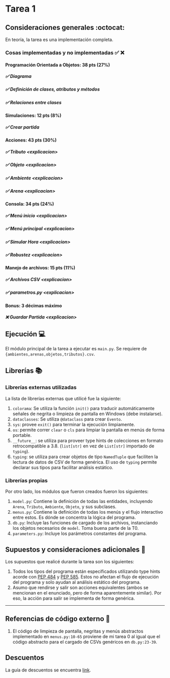 # Tarea 1

## Consideraciones generales :octocat:

En teoría, la tarea es una implementación completa.

### Cosas implementadas y no implementadas :white_check_mark: :x:

#### Programación Orientada a Objetos: 38 pts (27%)
##### ✅  Diagrama
##### ✅ Definición de clases, atributos y métodos
##### ✅ Relaciones entre clases
#### Simulaciones: 12 pts (8%)
##### ✅ Crear partida
#### Acciones: 43 pts (30%)
##### ✅ Tributo <explicacion\>
##### ✅ Objeto <explicacion\>
##### ✅ Ambiente <explicacion\>
##### ✅ Arena <explicacion\>
#### Consola: 34 pts (24%)
##### ✅ Menú inicio <explicacion\>
##### ✅ Menú principal <explicacion\>
##### ✅ Simular Hora <explicacion\>
##### ✅ Robustez <explicacion\>
#### Manejo de archivos: 15 pts (11%)
##### ✅ Archivos CSV  <explicacion\>
##### ✅ parametros.py <explicacion\>
#### Bonus: 3 décimas máximo
##### ❌ Guardar Partida <explicacion\>
## Ejecución :computer:
El módulo principal de la tarea a ejecutar es  ```main.py```. Se requiere de `{ambientes,arenas,objetos,tributos}.csv`.

## Librerías :books:
### Librerías externas utilizadas
La lista de librerías externas que utilicé fue la siguiente:

1. ```colorama```: Se utiliza la función ```init()``` para traducir automáticamente señales de negrita o limpieza de pantalla en Windows (debe instalarse).
2. ```dataclasses```: Se utiliza `@dataclass` para crear `Evento`.
3. `sys`: provee `exit()` para terminar la ejecución limpiamente.
4. `os`: permite correr `clear` o `cls` para limpiar la pantalla en menús de forma portable.
5. `__future__`: se utiliza para proveer type hints de colecciones en formato retrocompatible a 3.8. (`list[str]` en vez de `List[str]` importado de `typing`).
6. `typing`: se utiliza para crear objetos de tipo `NamedTuple` que faciliten la lectura de datos de CSV de forma genérica. El uso de `typing` permite declarar sus tipos para facilitar análisis estático.

### Librerías propias
Por otro lado, los módulos que fueron creados fueron los siguientes:

1. `model.py`: Contiene la definición de todas las entidades, incluyendo `Arena`, `Tributo`, `Ambiente`, `Objeto`, y sus subclases.
2. `menus.py`: Contiene la definición de todas los menús y el flujo interactivo entre estos. Es dónde se concentra la lógica del programa.
3. `db.py`: Incluye las funciones de cargado de los archivos, instanciando los objetos necesarios de `model`. Toma buena parte de la T0.
4. `parameters.py`: Incluye los parámetros constantes del programa.

## Supuestos y consideraciones adicionales :thinking:
Los supuestos que realicé durante la tarea son los siguientes:

1. Todos los tipos del programa están específicados utilizando type hints acorde con [PEP 484](https://www.python.org/dev/peps/pep-0484/) y [PEP 585](https://www.python.org/dev/peps/pep-0585/). Estos no afectan el flujo de ejecución del programa y solo ayudan al análisis estático del programa.
2. Asumo que rendirse y salir son acciones equivalentes (ambos se mencionan en el enunciado, pero de forma aparentemente similar). Por eso, la acción para salir se implementa de forma genérica.


-------

## Referencias de código externo :book:

1. El código de limpieza de pantalla, negritas y menús abstractos implementado en `menus.py:10-65` proviene de mi tarea 0 al igual que el código abstracto para el cargado de CSVs genéricos en `db.py:23-39`.



## Descuentos
La guía de descuentos se encuentra [link](https://github.com/IIC2233/syllabus/blob/main/Tareas/Descuentos.md).
